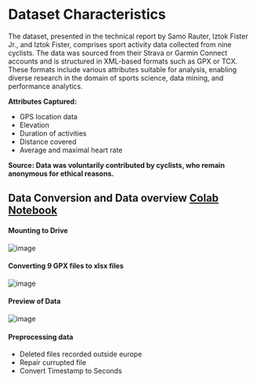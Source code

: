 # Dataset Characteristics

The dataset, presented in the technical report by Samo Rauter, Iztok Fister Jr., and Iztok Fister, comprises sport activity data collected from nine cyclists. The data was sourced from their Strava or Garmin Connect accounts and is structured in XML-based formats such as GPX or TCX. These formats include various attributes suitable for analysis, enabling diverse research in the domain of sports science, data mining, and performance analytics.

**Attributes Captured:**
- GPS location data
- Elevation
- Duration of activities
- Distance covered
- Average and maximal heart rate

**Source: Data was voluntarily contributed by cyclists, who remain anonymous for ethical reasons.**



## Data Conversion and Data overview [Colab Notebook](1_DatasetCharacteristics/preprocessing.ipynb)


#### Mounting to Drive
![image](https://github.com/user-attachments/assets/2c2ebca4-12f9-42e6-8c69-8d3e11ea8393)


#### Converting 9 GPX files to xlsx files
  ![image](https://github.com/user-attachments/assets/01d0acf3-3b31-49df-b3ca-154c4eb0babb)

#### Preview of Data
![image](https://github.com/user-attachments/assets/3f8fc2d0-fc26-468f-bc63-38271f61501a)


#### Preprocessing data
- Deleted files recorded outside europe
- Repair currupted file
- Convert Timestamp to Seconds

